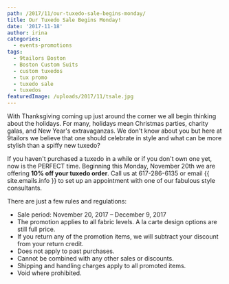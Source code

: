 ```yaml
---
path: /2017/11/our-tuxedo-sale-begins-monday/
title: Our Tuxedo Sale Begins Monday!
date: '2017-11-18'
author: irina
categories:
  - events-promotions
tags:
  - 9tailors Boston
  - Boston Custom Suits
  - custom tuxedos
  - tux promo
  - tuxedo sale
  - tuxedos
featuredImage: /uploads/2017/11/tsale.jpg
---
```

With Thanksgiving coming up just around the corner we all begin thinking about the holidays. For many, holidays mean Christmas parties, charity galas, and New Year's extravaganzas. We don't know about you but here at 9tailors we believe that one should celebrate in style and what can be more stylish than a spiffy new tuxedo?

If you haven't purchased a tuxedo in a while or if you don't own one yet, now is the PERFECT time. Beginning this Monday, November 20th we are offering **10% off your tuxedo order**. Call us at 617-286-6135 or email {{ site.emails.info }} to set up an appointment with one of our fabulous style consultants.

There are just a few rules and regulations:

 * Sale period: November 20, 2017 – December 9, 2017
 * The promotion applies to all fabric levels. A la carte design options are still full price.
 * If you return any of the promotion items, we will subtract your discount from your return credit.
 * Does not apply to past purchases.
 * Cannot be combined with any other sales or discounts.
 * Shipping and handling charges apply to all promoted items.
 * Void where prohibited.